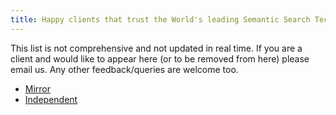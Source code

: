 ```yaml
---
title: Happy clients that trust the World's leading Semantic Search Technology
---
```


This list is not comprehensive and not updated in real time. If you are a
client and would like to appear here (or to be removed from here) please
email us. Any other feedback/queries are welcome too.

* [Mirror](http://www.mirror.co.uk/sport/football/news/manchester-uniteds-zlatan-ibrahimovic-wants-9943334)
* [Independent](http://www.independent.co.uk/sport/rugby/rugby-union/international/six-nations-scotland-england-eddie-jones-news-calcutta-cup-expect-to-win-italy-a7602751.html)
